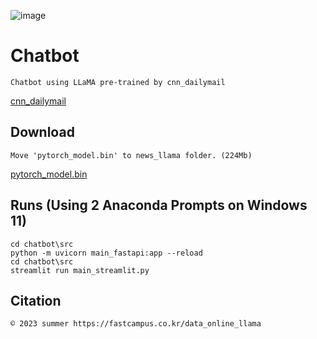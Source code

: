 ![image](https://github.com/ShinHyun-soo/chatbot/assets/69250097/3b67030d-95de-4aa4-a288-f0bc173ffd38)
# Chatbot 

    Chatbot using LLaMA pre-trained by cnn_dailymail

[cnn_dailymail](https://huggingface.co/datasets/ccdv/cnn_dailymail)

## Download

    Move 'pytorch_model.bin' to news_llama folder. (224Mb)

[pytorch_model.bin](http://naver.me/GnvrjQZp)

## Runs (Using 2 Anaconda Prompts on Windows 11)

    cd chatbot\src
    python -m uvicorn main_fastapi:app --reload
    cd chatbot\src
    streamlit run main_streamlit.py

## Citation

    © 2023 summer https://fastcampus.co.kr/data_online_llama



